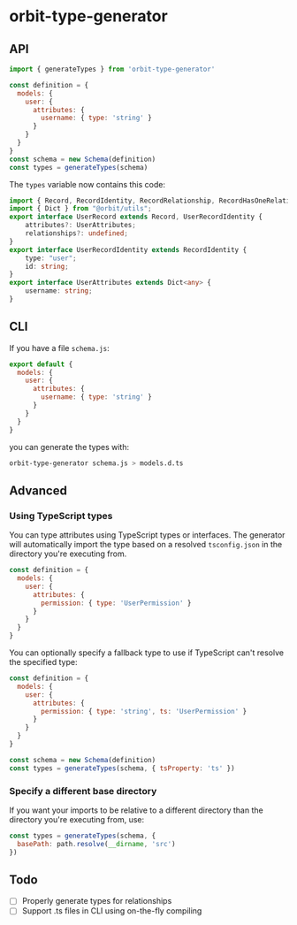 # orbit-type-generator

## API

```js
import { generateTypes } from 'orbit-type-generator'

const definition = {
  models: {
    user: {
      attributes: {
        username: { type: 'string' }
      }
    }
  }
}
const schema = new Schema(definition)
const types = generateTypes(schema)
```

The `types` variable now contains this code:

```ts
import { Record, RecordIdentity, RecordRelationship, RecordHasOneRelationship, RecordHasManyRelationship } from "@orbit/data";
import { Dict } from "@orbit/utils";
export interface UserRecord extends Record, UserRecordIdentity {
    attributes?: UserAttributes;
    relationships?: undefined;
}
export interface UserRecordIdentity extends RecordIdentity {
    type: "user";
    id: string;
}
export interface UserAttributes extends Dict<any> {
    username: string;
}
```

## CLI

If you have a file `schema.js`:

```js
export default {
  models: {
    user: {
      attributes: {
        username: { type: 'string' }
      }
    }
  }
}
```

you can generate the types with:

```bash
orbit-type-generator schema.js > models.d.ts
```

## Advanced

### Using TypeScript types

You can type attributes using TypeScript types or interfaces.
The generator will automatically import the type based on a resolved
`tsconfig.json` in the directory you're executing from.

```js
const definition = {
  models: {
    user: {
      attributes: {
        permission: { type: 'UserPermission' }
      }
    }
  }
}
```

You can optionally specify a fallback type to use if TypeScript can't resolve
the specified type:

```js
const definition = {
  models: {
    user: {
      attributes: {
        permission: { type: 'string', ts: 'UserPermission' }
      }
    }
  }
}

const schema = new Schema(definition)
const types = generateTypes(schema, { tsProperty: 'ts' })
```

### Specify a different base directory

If you want your imports to be relative to a different directory than the
directory you're executing from, use:

```js
const types = generateTypes(schema, {
  basePath: path.resolve(__dirname, 'src')
})
```

## Todo

- [ ] Properly generate types for relationships
- [ ] Support .ts files in CLI using on-the-fly compiling